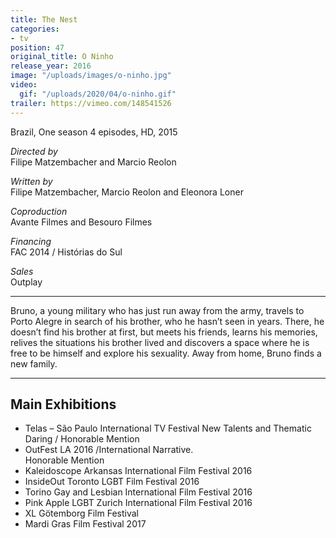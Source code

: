 ```yaml
---
title: The Nest
categories:
- tv
position: 47
original_title: O Ninho
release_year: 2016
image: "/uploads/images/o-ninho.jpg"
video:
  gif: "/uploads/2020/04/o-ninho.gif"
trailer: https://vimeo.com/148541526
---
```


Brazil, One season 4 episodes, HD, 2015

_Directed by_  
Filipe Matzembacher and Marcio Reolon

_Written by_  
Filipe Matzembacher, Marcio Reolon and Eleonora Loner

_Coproduction_  
Avante Filmes and Besouro Filmes

_Financing_  
FAC 2014 / Histórias do Sul

_Sales_  
Outplay

---

Bruno, a young military who has just run away from the army, travels to Porto Alegre in search of his brother, who he hasn’t seen in years. There, he doesn’t find his brother at first, but meets his friends, learns his memories, relives the situations his brother lived and discovers a space where he is free to be himself and explore his sexuality. Away from home, Bruno finds a new family.

---

## Main Exhibitions

- Telas – São Paulo International TV Festival New Talents and Thematic Daring / Honorable Mention
- OutFest LA 2016 /International Narrative.  
  Honorable Mention
- Kaleidoscope Arkansas International Film Festival 2016
- InsideOut Toronto LGBT Film Festival 2016
- Torino Gay and Lesbian International Film Festival 2016
- Pink Apple LGBT Zurich International Film Festival 2016
- XL Götemborg Film Festival
- Mardi Gras Film Festival 2017
